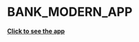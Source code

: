 # BANK_MODERN_APP

[**Click to see the app**](https://bank-modern-app-omega.vercel.app/ "Bank_Modern_app")
[](Capture.PNG)